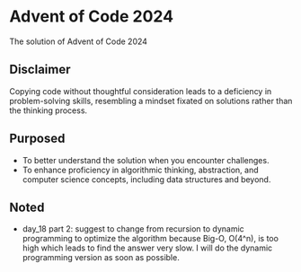 # Advent of Code 2024

The solution of Advent of Code 2024

## **Disclaimer**
Copying code without thoughtful consideration leads to a deficiency in problem-solving skills, resembling a mindset fixated on solutions rather than the thinking process.

## **Purposed**
- To better understand the solution when you encounter challenges.
- To enhance proficiency in algorithmic thinking, abstraction, and computer science concepts, including data structures and beyond.

## **Noted**
- day_18 part 2: suggest to change from recursion to dynamic programming to optimize the algorithm because Big-O, O(4^n), is too high which leads to find the answer very slow. I will do the dynamic programming version as soon as possible.